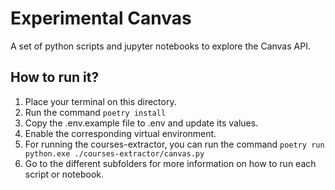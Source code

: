 # Experimental Canvas

A set of python scripts and jupyter notebooks to explore the Canvas API.

## How to run it?

1. Place your terminal on this directory.
2. Run the command `poetry install`
3. Copy the .env.example file to .env and update its values.
4. Enable the corresponding virtual environment.
5. For running the courses-extractor, you can run the command `poetry run python.exe ./courses-extractor/canvas.py`
6. Go to the different subfolders for more information on how to run each script or notebook.
